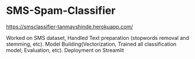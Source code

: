 # SMS-Spam-Classifier

https://smsclassifier-tanmayshinde.herokuapp.com/

Worked on SMS dataset,
Handled Text preparation (stopwords removal and stemming, etc).
Model Building(Vectorization, Trained all classification model, Evaluation, etc).
Deployment on Streamlit
